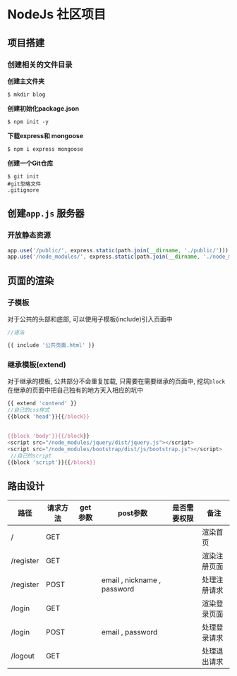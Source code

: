 # NodeJs 社区项目



## 项目搭建

### 创建相关的文件目录

**创建主文件夹**

```shell
$ mkdir blog
```

**创建初始化package.json**

```shell
$ npm init -y
```

**下载express和 mongoose**

```shell
$ npm i express mongoose
```

**创建一个Git仓库**

```shell
$ git init
#git忽略文件
.gitignore
```



## 创建`app.js` 服务器

### 开放静态资源

```js
app.use('/public/', express.static(path.join(__dirname, './public/')))
app.use('/node_modules/', express.static(path.join(__dirname, './node_modules/')))
```



## 页面的渲染

### 子模板

对于公共的头部和底部, 可以使用子模板(include)引入页面中

```js
//语法

{{ include '公共页面.html' }}
```



### 继承模板(extend)

对于继承的模板, 公共部分不会重复加载, 只需要在需要继承的页面中, 挖坑`block`  在继承的页面中把自己独有的地方天入相应的坑中

```js
{{ extend 'contend' }}
//自己的css样式
{{block 'head'}}{{/block}}
                  
                  
{{block 'body'}}{{/block}}
<script src="/node_modules/jquery/dist/jquery.js"></script>
<script src="/node_modules/bootstrap/dist/js/bootstrap.js"></script>
 //自己的script                 
{{block 'script'}}{{/block}}
```





## 路由设计

| 路径      | 请求方法 | get参数 | post参数                     | 是否需要权限 | 备注         |
| --------- | -------- | ------- | ---------------------------- | ------------ | ------------ |
| /         | GET      |         |                              |              | 渲染首页     |
| /register | GET      |         |                              |              | 渲染注册页面 |
| /register | POST     |         | email , nickname ,  password |              | 处理注册请求 |
| /login    | GET      |         |                              |              | 渲染登录页面 |
| /login    | POST     |         | email , password             |              | 处理登录请求 |
| /logout   | GET      |         |                              |              | 处理退出请求 |





